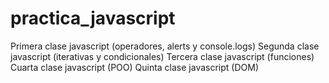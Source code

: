 # practica_javascript
Primera clase javascript (operadores, alerts y console.logs)
Segunda clase javascript (iterativas y condicionales)
Tercera clase javascript (funciones)
Cuarta clase javascript (POO)
Quinta clase javascript (DOM)
